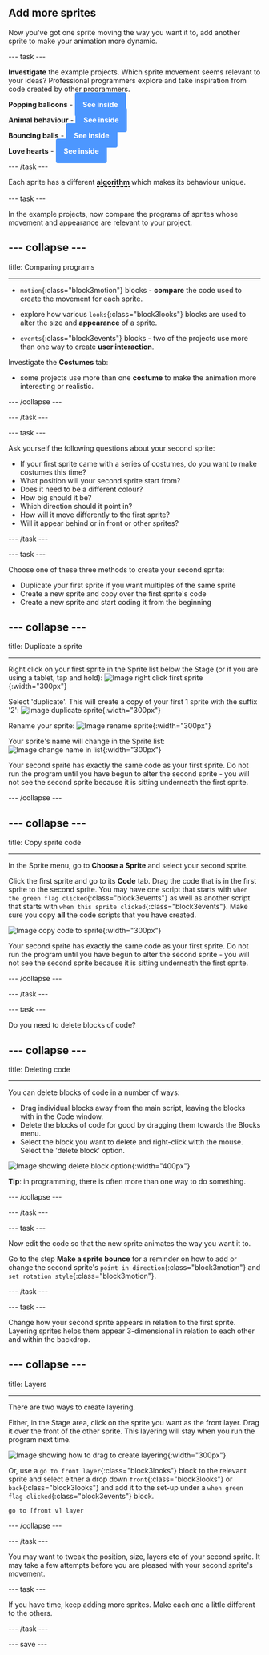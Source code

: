 ## Add more sprites
Now you've got one sprite moving the way you want it to, add another sprite to make your animation more dynamic.

--- task ---

**Investigate** the example projects. Which sprite movement seems relevant to your ideas? Professional programmers explore and take inspiration from code created by other programmers.

**Popping balloons** - <a href="https://scratch.mit.edu/projects/435808726/editor" target="_blank" style="background-color: #4d97ff; color: white; font-weight: bold; padding: 1rem; border-radius:.25rem; text-decoration:none;">See inside</a>

**Animal behaviour** - <a href="https://scratch.mit.edu/projects/433177517/editor" target="_blank" style="background-color: #4d97ff; color: white; font-weight: bold; padding: 1rem; border-radius:.25rem; text-decoration:none;">See inside</a>

**Bouncing balls** - <a href="https://scratch.mit.edu/projects/425675232/editor" target="_blank" style="background-color: #4d97ff; color: white; font-weight: bold; padding: 1rem; border-radius:.25rem; text-decoration:none;">See inside</a>

**Love hearts** - <a href="https://scratch.mit.edu/projects/408665598/editor" target="_blank" style="background-color: #4d97ff; color: white; font-weight: bold; padding: 1rem; border-radius:.25rem; text-decoration:none;">See inside</a>

--- /task ---

Each sprite has a different <span class="keyword">algorithm<span class="definition">A set of precise instructions for performing a task.</span></span> which makes its behaviour unique.

--- task ---

In the example projects, now compare the programs of sprites whose movement and appearance are relevant to your project. 

--- collapse ---
---

title: Comparing programs

---

+ `motion`{:class="block3motion"} blocks - **compare** the code used to create the movement for each sprite.

+ explore how various `looks`{:class="block3looks"} blocks are used to alter the size and **appearance** of a sprite.

+ `events`{:class="block3events"} blocks - two of the projects use more than one way to create **user interaction**.

Investigate the **Costumes** tab:
+  some projects use more than one **costume** to make the animation more interesting or realistic. 

--- /collapse ---

--- /task ---

--- task ---

Ask yourself the following questions about your second sprite:
+ If your first sprite came with a series of costumes, do you want to make costumes this time?
+ What position will your second sprite start from?
+ Does it need to be a different colour?
+ How big should it be? 
+ Which direction should it point in?
+ How will it move differently to the first sprite?
+ Will it appear behind or in front or other sprites?

--- /task ---

--- task ---

Choose one of these three methods to create your second sprite: 
+ Duplicate your first sprite if you want multiples of the same sprite
+ Create a new sprite and copy over the first sprite's code 
+ Create a new sprite and start coding it from the beginning

--- collapse ---
---

title: Duplicate a sprite

---

Right click on your first sprite in the Sprite list below the Stage (or if you are using a tablet, tap and hold):
![Image right click first sprite](images/challenge1-right-click-sprite.png){:width="300px"}

Select 'duplicate'. This will create a copy of your first 1 sprite with the suffix '2':
![Image duplicate sprite](images/challenge1-duplicate-sprite.png){:width="300px"}

Rename your sprite:
![Image rename sprite](images/challenge1-rename-sprite.png){:width="300px"}

Your sprite's name will change in the Sprite list:
![Image change name in list](images/challenge1-sprite-list.png){:width="300px"}

Your second sprite has exactly the same code as your first sprite. Do not run the program until you have begun to alter the second sprite - you will not see the second sprite because it is sitting underneath the first sprite.

--- /collapse ---

--- collapse ---
---

title: Copy sprite code

---
In the Sprite menu, go to **Choose a Sprite** and select your second sprite.

Click the first sprite and go to its **Code** tab. Drag the code that is in the first sprite to the second sprite. You may have one script that starts with `when the green flag clicked`{:class="block3events"} as well as another script that starts with `when this sprite clicked`{:class="block3events"}. Make sure you copy **all** the code scripts that you have created. 

![Image copy code to sprite](images/challenge1-sprite-list.gif){:width="300px"}

Your second sprite has exactly the same code as your first sprite. Do not run the program until you have begun to alter the second sprite - you will not see the second sprite because it is sitting underneath the first sprite.

--- /collapse ---

--- /task ---

--- task ---

Do you need to delete blocks of code?

--- collapse ---
---

title: Deleting code

---

You can delete blocks of code in a number of ways:
+ Drag individual blocks away from the main script, leaving the blocks with in the Code window. 
+ Delete the blocks of code for good by dragging them towards the Blocks menu.
+ Select the block you want to delete and right-click witth the mouse. Select the 'delete block' option.

![Image showing delete block option](images/challenge1-delete-block-option.png){:width="400px"}

**Tip**: in programming, there is often more than one way to do something.

--- /collapse ---

--- /task ---

--- task ---

Now edit the code so that the new sprite animates the way you want it to. 

Go to the step **Make a sprite bounce** for a reminder on how to add or change the second sprite's `point in direction`{:class="block3motion"} and `set rotation style`{:class="block3motion"}.

--- /task ---

--- task ---

Change how your second sprite appears in relation to the first sprite. Layering sprites helps them appear 3-dimensional in relation to each other and within the backdrop.

--- collapse ---
---

title: Layers

---
There are two ways to create layering.

Either, in the Stage area, click on the sprite you want as the front layer. Drag it over the front of the other sprite. This layering will stay when you run the program next time.

![Image showing how to drag to create layering](images/challenge1-change-layers.gif){:width="300px"}


Or, use a `go to front layer`{:class="block3looks"} block to the relevant sprite and select either a drop down `front`{:class="block3looks"} or `back`{:class="block3looks"} and add it to the set-up under a `when green flag clicked`{:class="block3events"} block.

```blocks3
go to [front v] layer
```

--- /collapse ---

--- /task ---

You may want to tweak the position, size, layers etc of your second sprite. It may take a few attempts before you are pleased with your second sprite's movement.

--- task ---

If you have time, keep adding more sprites. Make each one a little different to the others. 

--- /task ---

--- save ---


<style>
.keyword {
  position: relative;
  display: inline-block;
  font-weight:bold;
  border-bottom: 2px dotted black;
}

.keyword .definition {
  visibility: hidden;
  font-weight: normal;
  width: 275px;
  background-color: white;
  color: black;
  text-align: left;
  border-radius: 6px;
  padding: 10px;
  border-width: 2px;
  border-style: solid;
  position: absolute;
  left: 0px;
  top: 35px;
  z-index: 1;
}

.keyword:hover .definition {
  visibility: visible;
}
</style>

